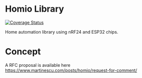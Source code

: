 # Homio Library

[![Coverage Status](https://coveralls.io/repos/github/petrica/arduino-homio/badge.svg?branch=main)](https://coveralls.io/github/petrica/arduino-homio?branch=main)

Home automation library using nRF24 and ESP32 chips.

# Concept

A RFC proposal is available here https://www.martinescu.com/posts/homio/request-for-comment/